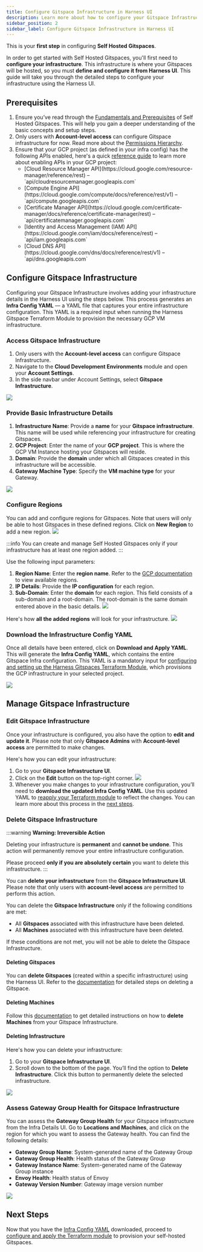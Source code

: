 ```yaml
---
title: Configure Gitspace Infrastructure in Harness UI
description: Learn more about how to configure your Gitspace Infrastructure via Harness UI.
sidebar_position: 2
sidebar_label: Configure Gitspace Infrastructure in Harness UI
---
```

This is your **first step** in configuring **Self Hosted Gitspaces**. 

In order to get started with Self Hosted Gitspaces, you'll first need to **configure your infrastructure**. This infrastructure is where your Gitspaces will be hosted, so you must **define and configure it from Harness UI**. This guide will take you through the detailed steps to configure your infrastructure using the Harness UI.

## Prerequisites

1. Ensure you’ve read through the [Fundamentals and Prerequisites](/docs/cloud-development-environments/self-hosted-gitspaces/fundamentals.md) of Self Hosted Gitspaces. This will help you gain a deeper understanding of the basic concepts and setup steps.
2. Only users with **Account-level access** can configure Gitspace infrastructure for now. Read more about the [Permissions Hierarchy](https://developer.harness.io/docs/platform/role-based-access-control/rbac-in-harness#permissions-hierarchy-scopes). 
3. Ensure that your GCP project (as defined in your infra config) has the following APIs enabled, here's a quick [reference guide](https://cloud.google.com/endpoints/docs/openapi/enable-api) to learn more about enabling APIs in your GCP project: 
      <ul>
        <li>[Cloud Resource Manager API](https://cloud.google.com/resource-manager/reference/rest) – `api/cloudresourcemanager.googleapis.com`</li>
        <li>[Compute Engine API](https://cloud.google.com/compute/docs/reference/rest/v1) – `api/compute.googleapis.com`</li>
        <li>[Certificate Manager API](https://cloud.google.com/certificate-manager/docs/reference/certificate-manager/rest) – `api/certificatemanager.googleapis.com`</li>
        <li>[Identity and Access Management (IAM) API](https://cloud.google.com/iam/docs/reference/rest) – `api/iam.googleapis.com`</li>
        <li>[Cloud DNS API](https://cloud.google.com/dns/docs/reference/rest/v1) – `api/dns.googleapis.com`</li>
      </ul>

## Configure Gitspace Infrastructure

Configuring your Gitspace Infrastructure involves adding your infrastructure details in the Harness UI using the steps below. This process generates an **Infra Config YAML** — a YAML file that captures your entire infrastructure configuration. This YAML is a required input when running the Harness Gitspace Terraform Module to provision the necessary GCP VM infrastructure.

### Access Gitspace Infrastructure

1. Only users with the **Account-level access** can configure Gitspace Infrastructure.
2. Navigate to the **Cloud Development Environments** module and open your **Account Settings**.
3. In the side navbar under Account Settings, select **Gitspace Infrastructure**.

![](./static/access-gitspace-infra.png)

### Provide Basic Infrastructure Details

1. **Infrastructure Name**: Provide a **name** for your **Gitspace infrastructure**. This name will be used while referencing your infrastructure for creating Gitspaces.
2. **GCP Project**: Enter the name of your **GCP project**. This is where the GCP VM Instance hosting your Gitspaces will reside.
3. **Domain**: Provide the **domain** under which all Gitspaces created in this infrastructure will be accessible.
4. **Gateway Machine Type**: Specify the **VM machine type** for your Gateway.

![](./static/basic-details-infra-ui.png)

### Configure Regions

You can add and configure regions for Gitspaces. Note that users will only be able to host Gitspaces in these defined regions. Click on **New Region** to add a new region.
![](./static/add-region-first-time.jpg)

:::info
You can create and manage Self Hosted Gitspaces only if your infrastructure has at least one region added. 
:::

Use the following input parameters:
1. **Region Name**: Enter the **region name**. Refer to the [GCP documentation](https://cloud.google.com/compute/docs/regions-zones) to view available regions.
2. **IP Details**: Provide the **IP configuration** for each region.
3. **Sub-Domain**: Enter the **domain** for each region. This field consists of a sub-domain and a root-domain. The root-domain is the same domain entered above in the basic details. 
![](./static/new-region-1.jpg)

Here's how **all the added regions** will look for your infrastructure.
![](./static/all-regions.png)

### Download the Infrastructure Config YAML

Once all details have been entered, click on **Download and Apply YAML**. This will generate the **Infra Config YAML**, which contains the entire Gitspace Infra configuration. This YAML is a mandatory input for [configuring and setting up the Harness Gitspaces Terraform Module](/docs/cloud-development-environments/self-hosted-gitspaces/steps/gitspace-infra-terraform.md), which provisions the GCP infrastructure in your selected project.

![](./static/download-apply-yaml.png)

## Manage Gitspace Infrastructure

### Edit Gitspace Infrastructure
Once your infrastructure is configured, you also have the option to **edit and update it**. Please note that only **Gitspace Admins** with **Account-level access** are permitted to make changes.

Here's how you can edit your infrastructure: 
1. Go to your **Gitspace Infrastructure UI**. 
2. Click on the **Edit** button on the top-right corner. 
![](./static/edit-infra-latest.png)
3. Whenever you make changes to your infrastructure configuration, you’ll need to **download the updated Infra Config YAML**.
Use this updated YAML to [reapply your Terraform module](/docs/cloud-development-environments/self-hosted-gitspaces/steps/gitspace-infra-terraform.md) to reflect the changes. You can learn more about this process in the [next steps](/docs/cloud-development-environments/self-hosted-gitspaces/steps/gitspace-infra-ui.md#next-steps).

### Delete Gitspace Infrastructure
:::warning **Warning: Irreversible Action**

Deleting your infrastructure is **permanent** and **cannot be undone**. This action will permanently remove your entire infrastructure configuration. 

Please proceed **only if you are absolutely certain** you want to delete this infrastructure.
:::

You can **delete your infrastructure** from the **Gitspace Infrastructure UI**. Please note that only users with **account-level access** are permitted to perform this action.

You can delete the **Gitspace Infrastructure** only if the following conditions are met:

* All **Gitspaces** associated with this infrastructure have been deleted.
* All **Machines** associated with this infrastructure have been deleted.

If these conditions are not met, you will not be able to delete the Gitspace Infrastructure.

#### Deleting Gitspaces
You can **delete Gitspaces** (created within a specific infrastructure) using the Harness UI. Refer to the [documentation](/docs/cloud-development-environments/manage-gitspaces/delete-gitspaces.md) for detailed steps on deleting a Gitspace.

#### Deleting Machines
Follow this [documentation](/docs/cloud-development-environments/self-hosted-gitspaces/steps/manage-self-hosted.md#delete-machines-from-gitspace-infrastructure) to get detailed instructions on how to **delete Machines** from your Gitspace Infrastructure. 

#### Deleting Infrastructure
Here's how you can delete your infrastructure: 
1. Go to your **Gitspace Infrastructure UI**. 
2. Scroll down to the bottom of the page. You’ll find the option to **Delete Infrastructure**. Click this button to permanently delete the selected infrastructure.

![](./static/delete-infra-latest.png)

### Assess Gateway Group Health for Gitspace Infrastructure
You can assess the **Gateway Group Health** for your Gitspace infrastructure from the Infra Details UI. Go to **Locations and Machines**, and click on the region for which you want to assess the Gateway health. You can find the following details:

* **Gateway Group Name**: System-generated name of the Gateway Group
* **Gateway Group Health**: Health status of the Gateway Group
* **Gateway Instance Name**: System-generated name of the Gateway Group instance
* **Envoy Health**: Health status of Envoy
* **Gateway Version Number**: Gateway image version number

![](./static/healthy-gateway.png)

## Next Steps
Now that you have the [Infra Config YAML](/docs/cloud-development-environments/self-hosted-gitspaces/steps/gitspace-infra-ui.md#download-the-infra-config-yaml) downloaded, proceed to [configure and apply the Terraform module](/docs/cloud-development-environments/self-hosted-gitspaces/steps/gitspace-infra-terraform.md) to provision your self-hosted Gitspaces. 
